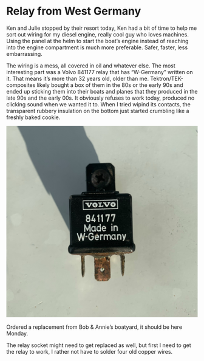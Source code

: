 # Relay from West Germany

Ken and Julie stopped by their resort today, Ken had a bit of time to help me sort out wiring for my diesel engine, really cool guy who loves machines.  Using the panel at the helm to start the boat’s engine instead of reaching into the engine compartment is much more preferable.  Safer, faster, less embarrassing.

The wiring is a mess, all covered in oil and whatever else.  The most interesting part was a Volvo 841177 relay that has “W-Germany” written on it.  That means it’s more than 32 years old, older than me.  Tektron/TEK-composites likely bought a box of them in the 80s or the early 90s and ended up sticking them into their boats and planes that they produced in the late 90s and the early 00s.  It obviously refuses to work today, produced no clicking sound when we wanted it to.
When I tried wipind its contacts, the transparent rubbery insulation on the bottom just started crumbling like a freshly baked cookie.

![841177 relay made in West Germany](../25/assets/68316157282__F0803872-F695-462D-9380-79A237852F07.jpg)

Ordered a replacement from Bob & Annie’s boatyard, it should be here Monday.

The relay socket might need to get replaced as well, but first I need to get the relay to work, I rather not have to solder four old copper wires.
